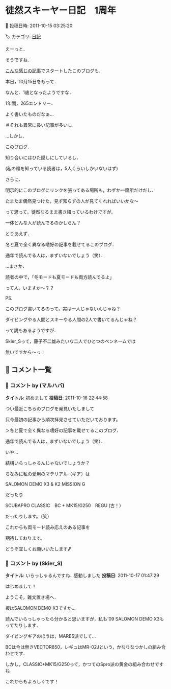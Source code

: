 # 徒然スキーヤー日記　1周年

📅 投稿日時: 2011-10-15 03:25:20

🏷️ カテゴリ: [日記](cc4b5682fb7b8b144980957a978653fb0.md)

えーっと．





そうですね．


[こんな感じの記事](m201010.md)でスタートしたこのブログも．


本日，10月15日をもって．


なんと．1歳となったようですな．





1年間，265エントリー．


よく書いたものだなぁ…


＃それも異常に長い記事が多いし





…しかし．


このブログ．


知り合いにはひた隠しにしているし．


(私の顔を知っている読者は，5人くらいしかいないはず)


さらに．


明示的にこのブログにリンクを張ってある場所も，わずか一箇所だけだし．





たまたま偶然見つけた，見ず知らずの人が見てくれればいいかな～


って思って，徒然なるまま書き綴っているわけですが．


一体どんな人が読んでるのかしらん？





とりあえず．


冬と夏で全く異なる嗜好の記事を載せてるこのブログ．


通年で読んでる人は，まずいないでしょう（笑）．





…まさか．


読者の中で，「冬モードも夏モードも両方読んでるよ」


って人，いますか～？？





PS.


このブログ書いてるのって，実は一人じゃないんじゃね？


ダイビングやる人間とスキーやる人間の2人で書いてるんじゃね？


って説もあるようですが．


Skier_Sって，藤子不二雄みたいな二人でひとつのペンネームでは


無いですから～っ！

## 💬 コメント一覧

### 💬 コメント by (マルハバ)
**タイトル**: 初めまして
**投稿日**: 2011-10-16 22:44:58

つい最近こちらのブログを発見いたしまして

只今最初の記事から順次拝見させていただいております。



＞冬と夏で全く異なる嗜好の記事を載せてるこのブログ．

通年で読んでる人は，まずいないでしょう（笑）．



いや…

結構いらっしゃるんじゃないでしょうか？



ちなみに私の愛用のマテリアル（ギア）は

SALOMON DEMO X3 & K2 MISSION G

だったり

SCUBAPRO CLASSIC　BC + MK15/G250　REGU  (古！）

だったりします。（笑）



これからも両モード読み応えのある記事を

期待しております。

どうぞ宜しくお願いいたします♪

### 💬 コメント by (Skier_S)
**タイトル**: いらっしゃるんですね…感動しました
**投稿日**: 2011-10-17 01:47:29

はじめまして！

ようこそ，雑文置き場へ．



板はSALOMON DEMO X3ですか…

読んでいらっしゃったら分かると思いますが，私も'09 SALOMON DEMO X3もってたりします．



ダイビングギアのほうは，MARES派でして…

BCは今は無きVECTOR850，レギュはMR-02Jという，かなりなつかしの組み合わせです．

しかし，CLASSIC+MK15/G250って，かつてのSpro派の黄金の組み合わせですね．



これからもよろしくです！

